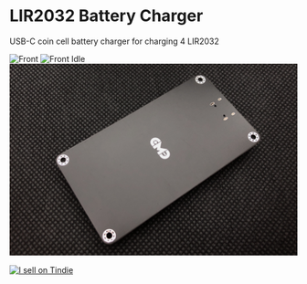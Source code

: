 # LIR2032 Battery Charger
USB-C coin cell battery charger for charging 4 LIR2032


![Front](/Images/2-Front.jpg)
![Front Idle](/Images/3-Front.jpg)
![Back](/Images/Back.jpg)

<a href="https://www.tindie.com/stores/curiousmindsdev/?ref=offsite_badges&utm_source=sellers_Hojadurdy&utm_medium=badges&utm_campaign=badge_large"><img src="https://d2ss6ovg47m0r5.cloudfront.net/badges/tindie-larges.png" alt="I sell on Tindie" width="200" height="104"></a>
